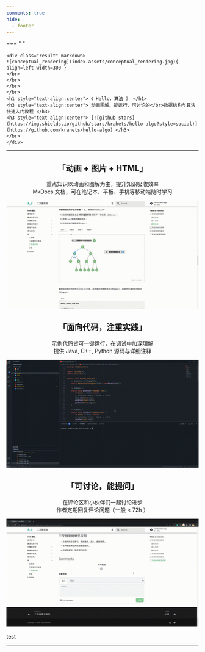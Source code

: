 ```yaml
---
comments: true
hide:
  - footer
---
```


=== " "

    <div class="result" markdown>
    ![conceptual_rendering](index.assets/conceptual_rendering.jpg){ align=left width=300 }
    </br>
    </br>
    </br>
    </br>
    <h1 style="text-align:center"> 《 Hello，算法 》 </h1>
    <h3 style="text-align:center"> 动画图解、能运行、可讨论的</br>数据结构与算法快速入门教程 </h3>
    <h3 style="text-align:center"> [![github-stars](https://img.shields.io/github/stars/krahets/hello-algo?style=social)](https://github.com/krahets/hello-algo) </h3>
    </br>
    </div>

---

<h2 style="text-align:center"> 「动画 + 图片 + HTML」 </h2>

<p style="text-align:center"> 重点知识以动画和图解为主，提升知识吸收效率</br>MkDocs 文档，可在笔记本、平板、手机等移动端随时学习 </p>

![algorithm_animation](index.assets/algorithm_animation.gif)

<h2 style="text-align:center"> 「面向代码，注重实践」 </h2>

<p style="text-align:center"> 示例代码皆可一键运行，在调试中加深理解</br>提供 Java, C++, Python 源码与详细注释 </p>

![running_code](index.assets/running_code.gif)

<h2 style="text-align:center"> 「可讨论，能提问」 </h2>

<p style="text-align:center"> 在评论区和小伙伴们一起讨论进步</br>作者定期回复评论问题（一般 < 72h ） </p>

![comment](index.assets/comment.gif)

test

---
